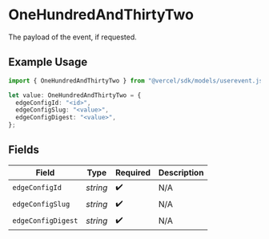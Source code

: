 # OneHundredAndThirtyTwo

The payload of the event, if requested.

## Example Usage

```typescript
import { OneHundredAndThirtyTwo } from "@vercel/sdk/models/userevent.js";

let value: OneHundredAndThirtyTwo = {
  edgeConfigId: "<id>",
  edgeConfigSlug: "<value>",
  edgeConfigDigest: "<value>",
};
```

## Fields

| Field              | Type               | Required           | Description        |
| ------------------ | ------------------ | ------------------ | ------------------ |
| `edgeConfigId`     | *string*           | :heavy_check_mark: | N/A                |
| `edgeConfigSlug`   | *string*           | :heavy_check_mark: | N/A                |
| `edgeConfigDigest` | *string*           | :heavy_check_mark: | N/A                |